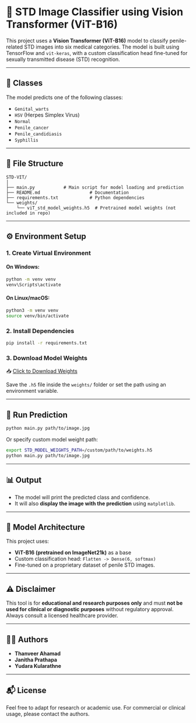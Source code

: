 
# 🧪 STD Image Classifier using Vision Transformer (ViT-B16)

This project uses a **Vision Transformer (ViT-B16)** model to classify penile-related STD images into six medical categories. The model is built using TensorFlow and `vit-keras`, with a custom classification head fine-tuned for sexually transmitted disease (STD) recognition.

---

## 🧠 Classes

The model predicts one of the following classes:

- `Genital_warts`
- `HSV` (Herpes Simplex Virus)
- `Normal`
- `Penile_cancer`
- `Penile_candidiasis`
- `Syphillis`

---

## 📁 File Structure

```
STD-VIT/
│
├── main.py           # Main script for model loading and prediction
├── README.md                   # Documentation
├── requirements.txt            # Python dependencies
└── weights/
    └── viT_std_model_weights.h5  # Pretrained model weights (not included in repo)
```

---

## ⚙️ Environment Setup

### 1. Create Virtual Environment

#### On Windows:
```bash
python -m venv venv
venv\Scripts\activate
```

#### On Linux/macOS:
```bash
python3 -m venv venv
source venv/bin/activate
```

### 2. Install Dependencies

```bash
pip install -r requirements.txt
```

### 3. Download Model Weights

📥 [Click to Download Weights](https://rb.gy/t1s353)

Save the `.h5` file inside the `weights/` folder or set the path using an environment variable.

---

## 🚀 Run Prediction

```bash
python main.py path/to/image.jpg
```

Or specify custom model weight path:

```bash
export STD_MODEL_WEIGHTS_PATH=/custom/path/to/weights.h5
python main.py path/to/image.jpg
```

---

## 📊 Output

- The model will print the predicted class and confidence.
- It will also **display the image with the prediction** using `matplotlib`.

---

## 🧠 Model Architecture

This project uses:
- **ViT-B16 (pretrained on ImageNet21k)** as a base
- Custom classification head: `Flatten -> Dense(6, softmax)`
- Fine-tuned on a proprietary dataset of penile STD images.

---

## ⚠️ Disclaimer

This tool is for **educational and research purposes only** and must **not be used for clinical or diagnostic purposes** without regulatory approval. Always consult a licensed healthcare provider.

---

## 👨‍💻 Authors

- **Thanveer Ahamad**
- **Janitha Prathapa**
- **Yudara Kularathne**

---

## 📬 License

Feel free to adapt for research or academic use. For commercial or clinical usage, please contact the authors.

